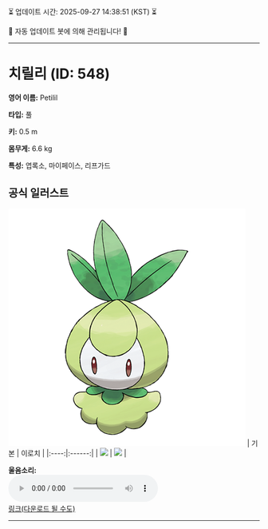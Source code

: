 
⏳ 업데이트 시간: 2025-09-27 14:38:51 (KST) ⏳

🤖 자동 업데이트 봇에 의해 관리됩니다! 🤖

---

# 치릴리 (ID: 548)
**영어 이름:** Petilil

**타입:** 풀

**키:** 0.5 m

**몸무게:** 6.6 kg

**특성:** 엽록소, 마이페이스, 리프가드

## 공식 일러스트
![](https://raw.githubusercontent.com/PokeAPI/sprites/master/sprites/pokemon/other/official-artwork/548.png)
| 기본 | 이로치 |
|:----:|:------:|
| <img src="http://play.pokemonshowdown.com/sprites/ani/petilil.gif" width="200"> | <img src="http://play.pokemonshowdown.com/sprites/ani-shiny/petilil.gif" width="200"> |

**울음소리:**<br><audio controls src="https://raw.githubusercontent.com/PokeAPI/cries/main/cries/pokemon/latest/548.ogg"></audio><br> [링크(다운로드 될 수도)](https://raw.githubusercontent.com/PokeAPI/cries/main/cries/pokemon/latest/548.ogg)


---
